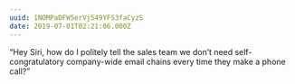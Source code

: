 ```yaml
---
uuid: 1NOMPaDFW5erVj549YFS3faCyzS
date: 2019-07-01T02:21:06.000Z
---
```


“Hey Siri, how do I politely tell the sales team we don’t need self-congratulatory company-wide email chains every time they make a phone call?”
